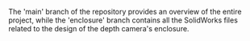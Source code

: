 The 'main' branch of the repository provides an overview of the entire project, while the 'enclosure' branch contains all the SolidWorks files related to the design of the depth camera's enclosure.
